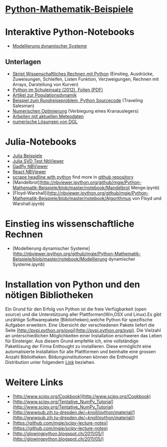 [Python-Mathematik-Beispiele](http://mgje.github.com/Python-Mathematik-Beispiele/)
=============================

# Interaktive Python-Notebooks
- [Modellierung dynamischer Systeme](Python-Notebooks/Modellierung%20dynamischer%20Systeme.ipynb)


## Unterlagen
- [Skript Wissenschaftliches Rechnen mit Python](Skript_Wissenschaftliches_Rechnen_mit_Python_WB_Wetzikon.pdf?raw=true)
(Einstieg, Ausdrücke, Zuweisungen, Schleifen, Listen
Funktion, Verzweigungen, Rechnen mit Arrays, Darstellung von
Kurven)
- [Python im Schuleinsatz (2012), Folien (PDF)](Python_im_Schuleinsatz.pdf?raw=true)
- [Artikel zur Populationsdynamik](Mathematik_Artikel/Populationsdynamik_koerner_Istron6.pdf)
- [Beispiel zum Rundreiseproblem, Python Sourcecode](Python-Beispiele/Rundreise-TSP_FAST) (Traveling Salesman)
- [Numerischen Optimierung](Python-Beispiele/Optimierung) (Verbiegung eines Kranauslegers)
- [Arbeiten mit aktuellen Meteodaten](Python-Beispiele/openMeteoDaten) 
- [numerische Lösungen von DGL](Python-Beispiele/numDGL)  



Julia-Notebooks
=================
- [Julia Beispiele](http://nbviewer.ipython.org/github/mgje/Python-Mathematik-Beispiele/blob/master/notebook/Examples_Julia_mgu.ipynb)
- [Julia SVD Test NbViewer](http://nbviewer.ipython.org/github/mgje/Python-Mathematik-Beispiele/blob/master/notebook/svd.ipynb)
- [Gadfly NBViewer](http://nbviewer.ipython.org/github/JuliaCon/presentations/blob/master/Gadfly/Gadfly%20--%20JuliaCon%202014.ipynb)
- [React NBViewer](http://nbviewer.ipython.org/github/JuliaCon/presentations/blob/master/Gadfly/React%20Demo.ipynb)
- [scrape headline with python](http://nbviewer.ipython.org/github/nealcaren/workshop_2014/blob/master/notebooks/4_Upworthy.ipynb) find more in [github repository](https://github.com/nealcaren/workshop_2014/tree/master/notebooks)
- [Mandelbrot](http://nbviewer.ipython.org/github/mgje/Python-Mathematik-Beispiele/blob/master/notebook/Mandelbrot Menge.ipynb)
- [Floyd-Warshall](http://nbviewer.ipython.org/github/mgje/Python-Mathematik-Beispiele/blob/master/notebook/Algorithmus von Floyd und Warshall.ipynb)

Einstieg ins wissenschaftliche Rechnen
======================================

- [Modellierung dynamischer Systeme](http://nbviewer.ipython.org/github/mgje/Python-Mathematik-Beispiele/blob/master/notebook/Modellierung dynamischer Systeme.ipynb)

Installation von Python und den nötigen Bibliotheken
====================================================
Ein Grund für den Erfolg von Python ist die freie Verfügbarkeit (open source) 
und die Unterstützung aller Plattformen(Win,OSX und Linux).Es gibt unzählige 
Softwarepakete (Bibliotheken),welche Python für spezifische Aufgaben erweitern. 
Eine Übersicht der verschiedenen Pakete liefert die Seite 
[http://pypi.python.org/pypi](http://pypi.python.org/pypi). 
Die Vielzahl an unterschiedlichen Möglichkeiten einer Installation erschweren das 
Leben für Einsteiger. Aus diesem Grund empfehle ich, eine vollständige Paketlösung der 
Firma Enthought zu installieren. Diese ermöglicht eine automatisierte Installation für 
alle Plattformen und beinhalte eine grossen Anzahl Bibliotheken. Bildungsinstitutionen 
können die Enthought Distribution unter folgendem
[Link](http://www.enthought.com/products/epd_free.php) beziehen.


Weitere Links
=============
- [http://www.scipy.org/Cookbook](http://www.scipy.org/Cookbook)
- [http://www.scipy.org/Tentative_NumPy_Tutorial](http://www.scipy.org/Tentative_NumPy_Tutorial)
- [http://wwwpub.zih.tu-dresden.de/~knoll/python/material/](http://wwwpub.zih.tu-dresden.de/~knoll/python/material/)
- [https://github.com/mgje/scipy-lecture-notes](https://github.com/mgje/scipy-lecture-notes)
- [http://glowingpython.blogspot.ch/2011/05/](http://glowingpython.blogspot.ch/2011/05/)
